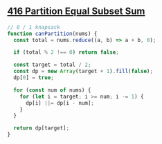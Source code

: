 ## [416 Partition Equal Subset Sum](https://leetcode.com/problems/partition-equal-subset-sum/description/)

<!-- notecardId: 1752139474616 -->

```js
// 0 / 1 knapsack
function canPartition(nums) {
  const total = nums.reduce((a, b) => a + b, 0);

  if (total % 2 !== 0) return false;

  const target = total / 2;
  const dp = new Array(target + 1).fill(false);
  dp[0] = true;

  for (const num of nums) {
    for (let i = target; i >= num; i -= 1) {
      dp[i] ||= dp[i - num];
    }
  }

  return dp[target];
}
```
